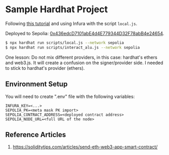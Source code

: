 # Sample Hardhat Project

Following [this tutorial](https://hardhat.org/tutorial/deploying-to-a-live-network) and using Infura with the script `local.js`. 

Deployed to Sepolia: [0x436edcD7101abE4d4E779344D32F78abB4e24654](https://sepolia.etherscan.io/address/0x436edcd7101abe4d4e779344d32f78abb4e24654).

```zsh
$ npx hardhat run scripts/local.js --network sepolia
$ npx hardhat run scripts/interact_alu.js --network sepolia
```

One lesson: Do not mix different providers, in this case: hardhat's ethers and web3.js. It will create a confusion on the signer/provider side. I needed to stick to hardhat's provider (ethers).

## Environment Setup

You will need to create ".env" file with the following variables:

```
INFURA_KEY=<...>
SEPOLIA_PK=<meta mask PK import>
SEPOLIA_CONTRACT_ADDRESS=<deployed contract address>
SEPOLIA_NODE_URL=<full URL of the node>
```

## Reference Articles

1. https://soliditytips.com/articles/send-eth-web3-app-smart-contract/
